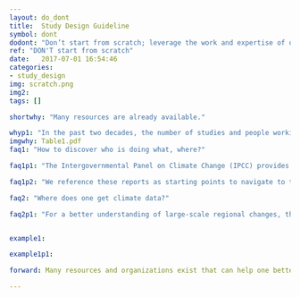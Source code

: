 ```yaml
---
layout: do_dont
title:  Study Design Guideline
symbol: dont
dodont: "Don’t start from scratch; leverage the work and expertise of others"
ref: "DON'T start from scratch" 
date:   2017-07-01 16:54:46
categories:
- study_design
img: scratch.png
img2:
tags: []

shortwhy: "Many resources are already available."

whyp1: "In the past two decades, the number of studies and people working on applying climate change information to water management and planning has increased (EPA and CWDR 2011; Reclamation 2013). Therefore, those just beginning do not need to start from scratch. There is a steadily growing resource of climate change information, guidance, case studies, and networks to connect to. Increasingly more organizations, both public and private sector, exist that serve to connect practitioners with researchers to generate more decision-relevant information (for example, see the diversity of organizations involved in creating guidance documents in Table 1). These efforts are underway and increasing in many arenas (e.g., public utilities, federal and state agencies, private sector, non-governmental organizations) throughout the world.  Because climate science requires complex models that may not be well-understood by water managers, and climate scientists are unfamiliar with challenges of planning, designing, operating and maintaining water systems, building partnerships, trust, and shared resources between information producers and users is critical, and an increasing number of guidance documents exist on how to effectively foster these partnerships (Jacobs 2002; Ferguson et al. 2014; Addor et al. 2015; Beier et al. 2016)."
imgwhy: Table1.pdf
faq1: "How to discover who is doing what, where?"

faq1p1: "The Intergovernmental Panel on Climate Change (IPCC) provides a global perspective on the state of climate science (IPCC 2014a,b). In the US, the US Global Change Research Program has compiled US-based research by sector and region in the National Climate Assessment (Melillo et al. 2014; NRC 2017).  Other countries have similar national assessments (e.g., Warren and Lemmen 2014). For local-scale studies related to water, the Bureau of Reclamation has three editions of a literature synthesis on climate implications for water and environmental resources that covers 17 western States (Reclamation 2009; 2011b; 2013).  The Climate Change Handbook for Regional Water Planning has a summary of climate change information relevant to integrated regional water management planning (EPA and CWDR 2011), reviewing 167 articles.  The US Army Corp of Engineers has 21 regional reports that summarize hydrological and climate changes and their subsequent impacts on USACE projects (http://www.corpsclimate.us/rccciareport.cfm)."

faq1p2: "We reference these reports as starting points to navigate to the many universities, national centers, federal, state, and local agencies, and other entities working on these challenges.  The organizations and authors of these reports and the literature they cite provide insights into who is doing what, where."

faq2: "Where does one get climate data?"

faq2p1: "For a better understanding of large-scale regional changes, the reports mentioned above (e.g., IPCC 2014a,b; Melillo et al. 2014) provide regional maps.  Additional maps and links to downloadable data are located in many places (e.g., http://gdo-dcp.ucllnl.org; https://www.data.gov/climate/portals; Section 4 in Reclamation 2016).  Notably, some locations distribute raw data, and others cater to specific uses, which may not be appropriate for other applications. In practice, products are often selected because they are easy to access, in a convenient format, or are otherwise familiar to the user – yet these criteria do not necessarily align with what would be the most appropriate (Barsugli et al. 2013).  The forthcoming Dos and Don’ts discuss appropriate use in greater detail (see Appendix A and B for an overview)." 


example1:

example1p1:

forward: Many resources and organizations exist that can help one better understand climate change information and approaches to using it; consult them to leverage past work and connect with local experts.

---
```

